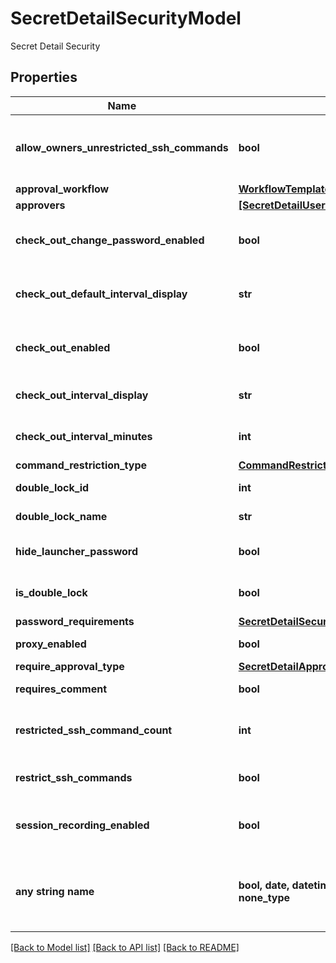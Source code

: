# SecretDetailSecurityModel

Secret Detail Security

## Properties
Name | Type | Description | Notes
------------ | ------------- | ------------- | -------------
**allow_owners_unrestricted_ssh_commands** | **bool** | Allow Owners Unrestricted SSH Commands | [optional] 
**approval_workflow** | [**WorkflowTemplate**](WorkflowTemplate.md) |  | [optional] 
**approvers** | [**[SecretDetailUserViewModel]**](SecretDetailUserViewModel.md) | Approvers | [optional] 
**check_out_change_password_enabled** | **bool** | Check Out Change Password Enabled | [optional] 
**check_out_default_interval_display** | **str** | Check Out Default Interval Display | [optional] 
**check_out_enabled** | **bool** | Whether secret checkout is enabled | [optional] 
**check_out_interval_display** | **str** | Check Out Interval Display | [optional] 
**check_out_interval_minutes** | **int** | Checkout interval, in minutes | [optional] 
**command_restriction_type** | [**CommandRestrictionType**](CommandRestrictionType.md) |  | [optional] 
**double_lock_id** | **int** | DoubleLock Id | [optional] 
**double_lock_name** | **str** | DoubleLock Name | [optional] 
**hide_launcher_password** | **bool** | Hide Launcher Password | [optional] 
**is_double_lock** | **bool** | Whether double lock is enabled | [optional] 
**password_requirements** | [**SecretDetailSecurityPasswordRequirements**](SecretDetailSecurityPasswordRequirements.md) |  | [optional] 
**proxy_enabled** | **bool** | Proxy Enabled | [optional] 
**require_approval_type** | [**SecretDetailApprovalType**](SecretDetailApprovalType.md) |  | [optional] 
**requires_comment** | **bool** | Requires Comment | [optional] 
**restricted_ssh_command_count** | **int** | Restricted SSH Command Count | [optional] 
**restrict_ssh_commands** | **bool** | Restrict SSH Commands | [optional] 
**session_recording_enabled** | **bool** | Whether session recording is enabled | [optional] 
**any string name** | **bool, date, datetime, dict, float, int, list, str, none_type** | any string name can be used but the value must be the correct type | [optional]

[[Back to Model list]](../README.md#documentation-for-models) [[Back to API list]](../README.md#documentation-for-api-endpoints) [[Back to README]](../README.md)



